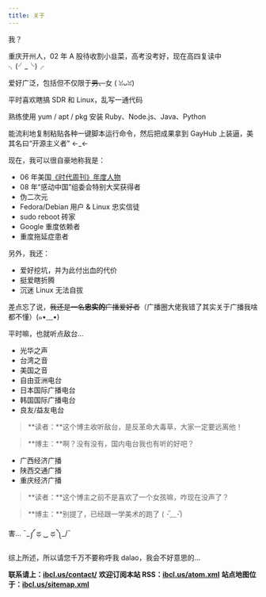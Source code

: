 ```yaml
---
title: 关于
---
```

我？

重庆开州人，02 年 A 股待收割小韭菜，高考没考好，现在高四复读中 ╮(╯_╰)╭

爱好广泛，包括但不仅限于~~男、~~女 ( ꈍᴗꈍ)

平时喜欢瞎搞 SDR 和 Linux，乱写一通代码

熟练使用 yum / apt / pkg 安装 Ruby、Node.js、Java、Python

能流利地复制粘贴各种一键脚本运行命令，然后把成果拿到 GayHub 上装逼，美其名曰“开源主义者” ←_←

现在，我可以很自豪地称我是：

 - 06 年美国[《时代周刊》年度人物](https://en.wikipedia.org/wiki/You_%28Time_Person_of_the_Year%29)
 - 08 年“感动中国”组委会特别大奖获得者
 - 伪二次元
 - Fedora/Debian 用户 & Linux 忠实信徒
 - sudo reboot 砖家
 - Google 重度依赖者
 - 重度拖延症患者

另外，我还：

 - 爱好挖坑，并为此付出血的代价
 - 挺爱瞎折腾
 - 沉迷 Linux 无法自拔

差点忘了说，~~我还是一名**忠实的**广播爱好者~~（广播圈大佬我错了其实关于广播我啥都不懂）(๑•﹏•)

平时嘛，也就听点敌台...

 - 光华之声
 - 台湾之音
 - 美国之音
 - 自由亚洲电台
 - 日本国际广播电台
 - 韩国国际广播电台
 - 良友/益友电台

> **读者：**这个博主收听敌台，是反革命大毒草，大家一定要远离他！

> **博主：**啊？没有没有，国内电台我也有听的好吧？

 - 广西经济广播
 - 陕西交通广播
 - 重庆经济广播

> **读者：**这个博主之前不是喜欢了一个女孩嘛，咋现在没声了？

> **博主：**别提了，已经跟一学美术的跑了 ( ･ั﹏･ั)

害... ¯\_༼ ಥ ‿ ಥ ༽_/¯

综上所述，所以请您千万不要称呼我 dalao，我会不好意思的...

**联系请上：[ibcl.us/contact/](https://ibcl.us/contact/)**
**欢迎订阅本站 RSS：[ibcl.us/atom.xml](https://ibcl.us/atom.xml)**
**站点地图位于：[ibcl.us/sitemap.xml](https://ibcl.us/sitemap.xml)**
